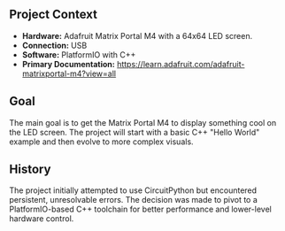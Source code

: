 ## Project Context

-   **Hardware:** Adafruit Matrix Portal M4 with a 64x64 LED screen.
-   **Connection:** USB
-   **Software:** PlatformIO with C++
-   **Primary Documentation:** https://learn.adafruit.com/adafruit-matrixportal-m4?view=all

## Goal

The main goal is to get the Matrix Portal M4 to display something cool on the LED screen. The project will start with a basic C++ "Hello World" example and then evolve to more complex visuals.

## History

The project initially attempted to use CircuitPython but encountered persistent, unresolvable errors. The decision was made to pivot to a PlatformIO-based C++ toolchain for better performance and lower-level hardware control.
